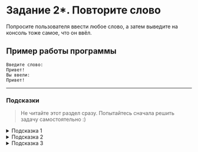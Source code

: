 # Задание 2*. Повторите слово

Попросите пользователя ввести любое слово, а затем выведите на консоль тоже самое, что он ввёл.

## Пример работы программы

```
Введите слово:
Привет!
Вы ввели:
Привет!
```

---

### Подсказки

> Не читайте этот раздел сразу. Попытайтесь сначала решить задачу самостоятельно :)

<details>


<summary>Подсказка 1</summary>

Посмотрите лекции с материалами по темам **«Получение данных от пользователя»** и **«Вывод в консоль»**.

</details>

<details>


<summary>Подсказка 2</summary>

Чтобы попросить пользователя ввести слово, используйте команду:

```cs
std::string word;		// добавим переменную, в которой будем хранить то, что ввёл пользователь
std::cin >> word;		// прочитаем ввод
// не забываем ; в конце !
```

</details>

<details>


<summary>Подсказка 3</summary>

Чтобы вывести что-либо на экран, используйте команду вывода в консоль:

```cs
std::cout << "Введите слово: "; // не забываем ; в конце
```

```cs
std::cout << word << "\n"; // не забываем ; в конце
// важно: переменные не надо брать в кавычки
```

</details>
